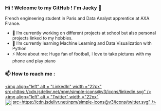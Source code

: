 ### Hi ! Welcome to my GitHub ! I'm Jacky 👋

French engineering student in Paris and Data Analyst apprentice at AXA France.

- 🔭 I’m currently working on different projects at school but also personal projects linked to my hobbies.
- 🌱 I’m currently learning Machine Learning and Data Visualization with Python
- ⚡ More about me: Huge fan of football, I love to take pictures with my phone and play piano

### 📫 How to reach me :

[<img align="left" alt = "LinkedIn" width ="22px" src=https://cdn.jsdelivr.net/npm/simple-icons@v3/icons/linkedin.svg" />][linkedin]
[<img align="left" alt = "Twitter" width ="22px" src=https://cdn.jsdelivr.net/npm/simple-icons@v3/icons/twitter.svg" />][twitter]
[<img align="left" alt="Instagram" width="22px" src="https://cdn.jsdelivr.net/npm/simple-icons@v3/icons/instagram.svg" />][instagram]

[linkedin]: https://www.linkedin.com/in/jacky-kuoch/
[twitter]: https://twitter.com/Jacky_Kch
[instagram]: https://www.instagram.com/jackykch.jpg/

<!--
**JackyKch/JackyKch** is a ✨ _special_ ✨ repository because its `README.md` (this file) appears on your GitHub profile.

Here are some ideas to get you started:

- 🔭 I’m currently working on ...
- 🌱 I’m currently learning ...
- 👯 I’m looking to collaborate on ...
- 🤔 I’m looking for help with ...
- 💬 Ask me about ...
- 📫 How to reach me: ...
- 😄 Pronouns: ...
- ⚡ Fun fact: ...
-->
